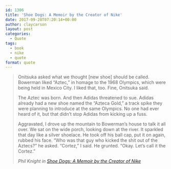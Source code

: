 ```yaml
---
id: 1306
title: 'Shoe Dogs: A Memoir by the Creator of Nike'
date: 2017-09-28T07:20:14+00:00
author: claycarson
layout: post
categories: 
  - Quote
tags:
  - book
  - nike
  - quote
format: quote
---
```

> Onitsuka asked what we thought [new shoe] should be called. Bowerman liked “Aztec,” in homage to the 1968 Olympics, which were being held in Mexico City. I liked that, too. Fine, Onitsuka said.
> 
> The Aztec was born. And then Adidas threatened to sue. Adidas already had a new shoe named the “Azteca Gold,” a track spike they were planning to introduce at the same Olympics. No one had ever heard of it, but that didn’t stop Adidas from kicking up a fuss.
> 
> Aggravated, I drove up the mountain to Bowerman’s house to talk it all over. We sat on the wide porch, looking down at the river. It sparkled that day like a silver shoelace. He took off his ball cap, put it on again, rubbed his face. “Who was that guy who kicked the shit out of the Aztecs?” he asked. “Cortez,” I said. He grunted. “Okay. Let’s call it the Cortez.”
> 
> <cite>Phil Knight in <a href="https://www.amazon.com/Shoe-Dog-Memoir-Creator-Nike-ebook/dp/B0176M1A44/ref=tmm_kin_swatch_0?_encoding=UTF8&qid=&sr=">Shoe Dogs: A Memoir by the Creator of Nike</a></cite>